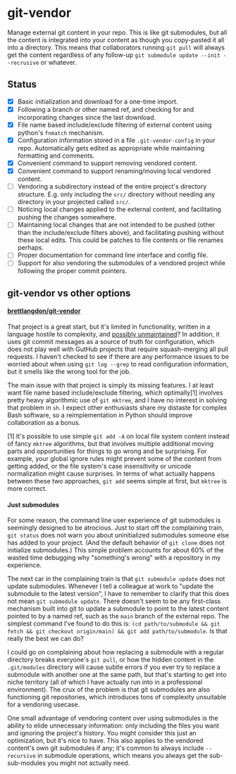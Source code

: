 # git-vendor

Manage external git content in your repo.
This is like git submodules, but all the content is integrated into your content as though you copy-pasted it all into a directory.
This means that collaborators running `git pull` will always get the content regardless of any follow-up `git submodule update --init --recrusive` or whatever.

## Status

- [x] Basic initialization and download for a one-time import.
- [x] Following a branch or other named ref, and checking for and incorporating changes since the last download.
- [x] File name based include/exclude filtering of external content using python's `fnmatch` mechanism.
- [x] Configuration information stored in a file `.git-vendor-config` in your repo. Automatically gets edited as appropriate while maintaining formatting and comments.
- [x] Convenient command to support removing vendored content.
- [x] Convenient command to support renaming/moving local vendored content.
- [ ] Vendoring a subdirectory instead of the entire project's directory structure. E.g. only including the `src/` directory without needing any directory in your projected called `src/`.
- [ ] Noticing local changes applied to the external content, and facilitating pushing the changes somewhere.
- [ ] Maintaining local changes that are not intended to be pushed (other than the include/exclude filters above), and facilitating pushing without these local edits. This could be patches to file contents or file renames perhaps.
- [ ] Proper documentation for command line interface and config file.
- [ ] Support for also vendoring the submodules of a vendored project while following the proper commit pointers.

## git-vendor vs other options

#### [brettlangdon/git-vendor](https://github.com/brettlangdon/git-vendor)

That project is a great start, but it's limited in functionality, written in a language hostile to complexity, and [possibly unmaintained](https://github.com/brettlangdon/git-vendor/issues/16)? In addition, it uses git commit messages as a source of truth for configuration, which does not play well with GutHub projects that require squash-merging all pull requests. I haven't checked to see if there are any performance issues to be worried about when using `git log --grep` to read configuration information, but it smells like the wrong tool for the job.

The main issue with that project is simply its missing features. I at least want file name based include/exclude filtering, which optimally[1] involves pretty heavy algorithmic use of `git mktree`, and I have no interest in solving that problem in `sh`. I expect other enthusiasts share my distaste for complex Bash software, so a reimplementation in Python should improve collaboration as a bonus.

[1] It's possible to use simple `git add -A` on local file system content instead of fancy `mktree` algorithms, but that involves multiple additional moving parts and opportunities for things to go wrong and be surprising. For example, your global ignore rules might prevent some of the content from getting added, or the file system's case insensitivity or unicode normalization might cause surprises. In terms of what actually happens between these two approaches, `git add` seems simple at first, but `mktree` is more correct.

#### Just submodules

For some reason, the command line user experience of git submodules is seemingly designed to be atrocious. Just to start off the complaining train, `git status` does not warn you about uninitialized submodules someone else has added to your project. (And the default behavior of `git clone` does not initialize submodules.) This simple problem accounts for about 60% of the wasted time debugging why "something's wrong" with a repository in my experience.

The next car in the complaining train is that `git submodule update` does not update submodules. Whenever I tell a colleague at work to "update the submodule to the latest version", I have to remember to clarify that this does not mean `git submodule update`. There doesn't seem to be any first-class mechanism built into git to update a submodule to point to the latest content pointed to by a named ref, such as the `main` branch of the external repo. The simplest command I've found to do this is: `(cd path/to/submodule && git fetch && git checkout origin/main) && git add path/to/submodule`. Is that really the best we can do?

I could go on complaining about how replacing a submodule with a regular directory breaks everyone's `git pull`, or how the hidden content in the `.git/modules` directory will cause subtle errors if you ever try to replace a submodule with another one at the same path, but that's starting to get into niche territory (all of which I have actually run into in a professional environment). The crux of the problem is that git submodules are also functioning git repositories, which introduces tons of complexity unsuitable for a vendoring usecase.

One small advantage of vendoring content over using submodules is the ability to elide unnecessary information: only including the files you want and ignoring the project's history. You might consider this just an optimization, but it's nice to have. This also applies to the vendored content's own git submodules if any; it's common to always include `--recursive` in submodule operations, which means you always get the sub-sub-modules you might not actually need.
